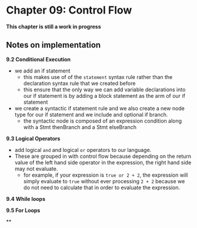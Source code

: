 # Chapter 09: Control Flow
__This chapter is still a work in progress__

## Notes on implementation
**9.2 Conditional Execution**
- we add an if statement
    - this makes use of of the `statement` syntax rule rather than the declaration syntax rule that we created before
    - this ensure that the only way we can add variable declarations into our if statement is by adding a block statement as the
    arm of our if statement
- we create a syntactic if statement rule and we also create a new node type for our if statement and we include and optional if branch.
    - the syntactic node is composed of an expression condition along with a Stmt thenBranch and a Stmt elseBranch

**9.3 Logical Operators**
- add logical `and` and logical `or` operators to our language.
- These are grouped in with control flow because depending on the return value of the left hand side operator in the expression, the right hand side
may not evaluate.
  - for example, if your expression is `true or 2 + 2`, the expression will simply evaluate to `true` without ever processing `2 + 2` because we do not need
  to calculate that in order to evaluate the expression.

**9.4 While loops**


**9.5 For Loops**

**


